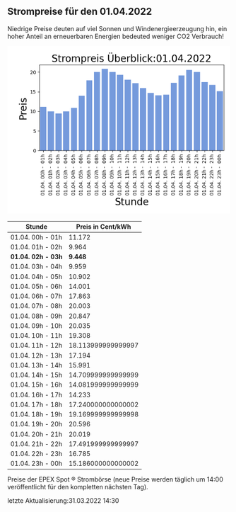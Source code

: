 
## Strompreise für den 01.04.2022

Niedrige Preise deuten auf viel Sonnen und Windenergieerzeugung hin, ein hoher Anteil an erneuerbaren Energien bedeuted weniger CO2 Verbrauch!

![Strompreis übersicht](imgs/strompreis_uebersicht.png)

| Stunde | Preis in Cent/kWh |
|---|---|
| 01.04. 00h -  01h | 11.172 | 
| 01.04. 01h -  02h | 9.964 | 
| **01.04. 02h -  03h** | **9.448** | 
| 01.04. 03h -  04h | 9.959 | 
| 01.04. 04h -  05h | 10.902 | 
| 01.04. 05h -  06h | 14.001 | 
| 01.04. 06h -  07h | 17.863 | 
| 01.04. 07h -  08h | 20.003 | 
| 01.04. 08h -  09h | 20.847 | 
| 01.04. 09h -  10h | 20.035 | 
| 01.04. 10h -  11h | 19.308 | 
| 01.04. 11h -  12h | 18.113999999999997 | 
| 01.04. 12h -  13h | 17.194 | 
| 01.04. 13h -  14h | 15.991 | 
| 01.04. 14h -  15h | 14.709999999999999 | 
| 01.04. 15h -  16h | 14.081999999999999 | 
| 01.04. 16h -  17h | 14.233 | 
| 01.04. 17h -  18h | 17.240000000000002 | 
| 01.04. 18h -  19h | 19.169999999999998 | 
| 01.04. 19h -  20h | 20.596 | 
| 01.04. 20h -  21h | 20.019 | 
| 01.04. 21h -  22h | 17.491999999999997 | 
| 01.04. 22h -  23h | 16.785 | 
| 01.04. 23h -  00h | 15.186000000000002 | 

Preise der EPEX Spot ® Strombörse (neue Preise werden täglich um 14:00 veröffentlicht für den kompletten nächsten Tag).

letzte Aktualisierung:31.03.2022 14:30